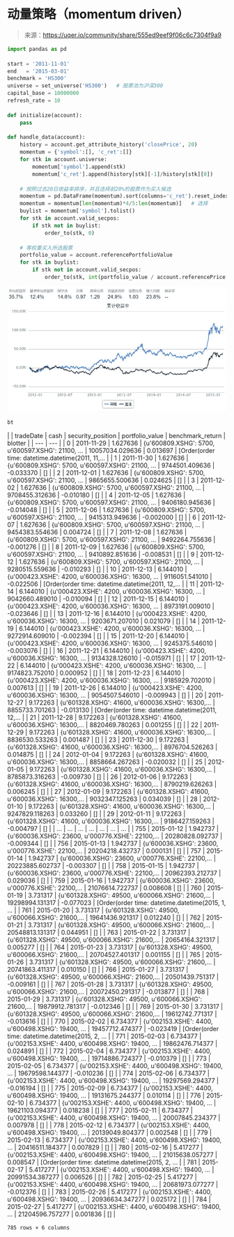 

# 动量策略（momentum driven）

> 来源：https://uqer.io/community/share/555ed9eef9f06c6c7304f9a9

```py
import pandas as pd

start = '2011-11-01'
end   = '2015-03-01'
benchmark = 'HS300'
universe = set_universe('HS300')   # 股票池为沪深300
capital_base = 10000000
refresh_rate = 10

def initialize(account):
    pass

def handle_data(account):
    history = account.get_attribute_history('closePrice', 20)
    momentum = {'symbol':[], 'c_ret':[]}
    for stk in account.universe:
        momentum['symbol'].append(stk)
        momentum['c_ret'].append(history[stk][-1]/history[stk][0])
        
    # 按照过去20日收益率排序，并且选择前20%的股票作为买入候选
    momentum = pd.DataFrame(momentum).sort(columns='c_ret').reset_index()
    momentum = momentum[len(momentum)*4/5:len(momentum)]   # 选择
    buylist = momentum['symbol'].tolist()
    for stk in account.valid_secpos:
        if stk not in buylist:
            order_to(stk, 0)
   
    # 等权重买入所选股票
    portfolio_value = account.referencePortfolioValue
    for stk in buylist:
        if stk not in account.valid_secpos:
            order_to(stk, int(portfolio_value / account.referencePrice[stk] / 100.0 / len(buylist))*100)
```

![](img/20160730145913.jpg)

```py
bt
```


| | tradeDate | cash | security_position | portfolio_value | benchmark_return | blotter |
| --- | --- |
| 0   | 2011-11-29 |  1.627636 |  {u'600809.XSHG': 5700, u'600597.XSHG': 21100, ... |  10057034.029636 |  0.013697 |  [Order(order time: datetime.datetime(2011, 11,... |
| 1   | 2011-11-30 |  1.627636 |  {u'600809.XSHG': 5700, u'600597.XSHG': 21100, ... |   9744501.409636 | -0.033370 |                                                 [] |
| 2   | 2011-12-01 |  1.627636 |  {u'600809.XSHG': 5700, u'600597.XSHG': 21100, ... |   9865655.500636 |  0.024625 |                                                 [] |
| 3   | 2011-12-02 |  1.627636 |  {u'600809.XSHG': 5700, u'600597.XSHG': 21100, ... |   9708455.312636 | -0.010180 |                                                 [] |
| 4   | 2011-12-05 |  1.627636 |  {u'600809.XSHG': 5700, u'600597.XSHG': 21100, ... |   9406180.945636 | -0.014048 |                                                 [] |
| 5   | 2011-12-06 |  1.627636 |  {u'600809.XSHG': 5700, u'600597.XSHG': 21100, ... |   9415313.949636 | -0.002000 |                                                 [] |
| 6   | 2011-12-07 |  1.627636 |  {u'600809.XSHG': 5700, u'600597.XSHG': 21100, ... |   9454383.554636 |  0.004724 |                                                 [] |
| 7   | 2011-12-08 |  1.627636 |  {u'600809.XSHG': 5700, u'600597.XSHG': 21100, ... |   9492264.755636 | -0.001276 |                                                 [] |
| 8   | 2011-12-09 |  1.627636 |  {u'600809.XSHG': 5700, u'600597.XSHG': 21100, ... |   9410892.851636 | -0.008531 |                                                 [] |
| 9   | 2011-12-12 |  1.627636 |  {u'600809.XSHG': 5700, u'600597.XSHG': 21100, ... |   9280515.559636 | -0.010293 |                                                 [] |
| 10  | 2011-12-13 |  6.144010 |  {u'000423.XSHE': 4200, u'600036.XSHG': 16300, ... |   9116051.541010 | -0.022506 |  [Order(order time: datetime.datetime(2011, 12,... |
| 11  | 2011-12-14 |  6.144010 |  {u'000423.XSHE': 4200, u'600036.XSHG': 16300, ... |   9042660.489010 | -0.010094 |                                                 [] |
| 12  | 2011-12-15 |  6.144010 |  {u'000423.XSHE': 4200, u'600036.XSHG': 16300, ... |   8973191.009010 | -0.023646 |                                                 [] |
| 13  | 2011-12-16 |  6.144010 |  {u'000423.XSHE': 4200, u'600036.XSHG': 16300, ... |   9203671.207010 |  0.021079 |                                                 [] |
| 14  | 2011-12-19 |  6.144010 |  {u'000423.XSHE': 4200, u'600036.XSHG': 16300, ... |   9272914.609010 | -0.002394 |                                                 [] |
| 15  | 2011-12-20 |  6.144010 |  {u'000423.XSHE': 4200, u'600036.XSHG': 16300, ... |   9245375.546010 | -0.003076 |                                                 [] |
| 16  | 2011-12-21 |  6.144010 |  {u'000423.XSHE': 4200, u'600036.XSHG': 16300, ... |   9134328.126010 | -0.015971 |                                                 [] |
| 17  | 2011-12-22 |  6.144010 |  {u'000423.XSHE': 4200, u'600036.XSHG': 16300, ... |   9174823.752010 |  0.000952 |                                                 [] |
| 18  | 2011-12-23 |  6.144010 |  {u'000423.XSHE': 4200, u'600036.XSHG': 16300, ... |   9185929.702010 |  0.007613 |                                                 [] |
| 19  | 2011-12-26 |  6.144010 |  {u'000423.XSHE': 4200, u'600036.XSHG': 16300, ... |   9054507.546010 | -0.009943 |                                                 [] |
| 20  | 2011-12-27 |  9.172263 |  {u'601328.XSHG': 41600, u'600036.XSHG': 16300,... |   8855733.701263 | -0.013130 |  [Order(order time: datetime.datetime(2011, 12,... |
| 21  | 2011-12-28 |  9.172263 |  {u'601328.XSHG': 41600, u'600036.XSHG': 16300,... |   8820469.780263 |  0.001255 |                                                 [] |
| 22  | 2011-12-29 |  9.172263 |  {u'601328.XSHG': 41600, u'600036.XSHG': 16300,... |   8836530.533263 |  0.001487 |                                                 [] |
| 23  | 2011-12-30 |  9.172263 |  {u'601328.XSHG': 41600, u'600036.XSHG': 16300,... |   8976704.526263 |  0.014875 |                                                 [] |
| 24  | 2012-01-04 |  9.172263 |  {u'601328.XSHG': 41600, u'600036.XSHG': 16300,... |   8858664.267263 | -0.020032 |                                                 [] |
| 25  | 2012-01-05 |  9.172263 |  {u'601328.XSHG': 41600, u'600036.XSHG': 16300,... |   8785873.316263 | -0.009730 |                                                 [] |
| 26  | 2012-01-06 |  9.172263 |  {u'601328.XSHG': 41600, u'600036.XSHG': 16300,... |   8790219.626263 |  0.006245 |                                                 [] |
| 27  | 2012-01-09 |  9.172263 |  {u'601328.XSHG': 41600, u'600036.XSHG': 16300,... |   9032347.125263 |  0.034039 |                                                 [] |
| 28  | 2012-01-10 |  9.172263 |  {u'601328.XSHG': 41600, u'600036.XSHG': 16300,... |   9247829.118263 |  0.033260 |                                                 [] |
| 29  | 2012-01-11 |  9.172263 |  {u'601328.XSHG': 41600, u'600036.XSHG': 16300,... |   9186427.159263 | -0.004797 |                                                 [] |
| ... | ... | ... | ... | ... | ... | ... |
| 755 | 2015-01-12 |  1.942737 |  {u'600036.XSHG': 23600, u'000776.XSHE': 22100,... |  20280828.092737 | -0.009344 |                                                 [] |
| 756 | 2015-01-13 |  1.942737 |  {u'600036.XSHG': 23600, u'000776.XSHE': 22100,... |  20204218.432737 |  0.000131 |                                                 [] |
| 757 | 2015-01-14 |  1.942737 |  {u'600036.XSHG': 23600, u'000776.XSHE': 22100,... |  20223885.602737 | -0.003307 |                                                 [] |
| 758 | 2015-01-15 |  1.942737 |  {u'600036.XSHG': 23600, u'000776.XSHE': 22100,... |  20962393.212737 |  0.029036 |                                                 [] |
| 759 | 2015-01-16 |  1.942737 |  {u'600036.XSHG': 23600, u'000776.XSHE': 22100,... |  21076614.722737 |  0.008608 |                                                 [] |
| 760 | 2015-01-19 |  3.731317 |  {u'601328.XSHG': 49500, u'600066.XSHG': 21600,... |  19298994.131317 | -0.077023 |  [Order(order time: datetime.datetime(2015, 1, ... |
| 761 | 2015-01-20 |  3.731317 |  {u'601328.XSHG': 49500, u'600066.XSHG': 21600,... |  19641436.921317 |  0.012240 |                                                 [] |
| 762 | 2015-01-21 |  3.731317 |  {u'601328.XSHG': 49500, u'600066.XSHG': 21600,... |  20548813.131317 |  0.044951 |                                                 [] |
| 763 | 2015-01-22 |  3.731317 |  {u'601328.XSHG': 49500, u'600066.XSHG': 21600,... |  20654164.321317 |  0.005277 |                                                 [] |
| 764 | 2015-01-23 |  3.731317 |  {u'601328.XSHG': 49500, u'600066.XSHG': 21600,... |  20704527.401317 |  0.001155 |                                                 [] |
| 765 | 2015-01-26 |  3.731317 |  {u'601328.XSHG': 49500, u'600066.XSHG': 21600,... |  20741863.411317 |  0.010150 |                                                 [] |
| 766 | 2015-01-27 |  3.731317 |  {u'601328.XSHG': 49500, u'600066.XSHG': 21600,... |  20501439.751317 | -0.009161 |                                                 [] |
| 767 | 2015-01-28 |  3.731317 |  {u'601328.XSHG': 49500, u'600066.XSHG': 21600,... |  20072450.291317 | -0.013877 |                                                 [] |
| 768 | 2015-01-29 |  3.731317 |  {u'601328.XSHG': 49500, u'600066.XSHG': 21600,... |  19879912.781317 | -0.012346 |                                                 [] |
| 769 | 2015-01-30 |  3.731317 |  {u'601328.XSHG': 49500, u'600066.XSHG': 21600,... |  19612742.771317 | -0.013616 |                                                 [] |
| 770 | 2015-02-02 |  6.734377 |  {u'002153.XSHE': 4400, u'600498.XSHG': 19400, ... |  19457712.474377 | -0.023419 |  [Order(order time: datetime.datetime(2015, 2, ... |
| 771 | 2015-02-03 |  6.734377 |  {u'002153.XSHE': 4400, u'600498.XSHG': 19400, ... |  19862476.714377 |  0.024891 |                                                 [] |
| 772 | 2015-02-04 |  6.734377 |  {u'002153.XSHE': 4400, u'600498.XSHG': 19400, ... |  19714886.724377 | -0.010379 |                                                 [] |
| 773 | 2015-02-05 |  6.734377 |  {u'002153.XSHE': 4400, u'600498.XSHG': 19400, ... |  19679598.144377 | -0.010236 |                                                 [] |
| 774 | 2015-02-06 |  6.734377 |  {u'002153.XSHE': 4400, u'600498.XSHG': 19400, ... |  19297569.294377 | -0.016194 |                                                 [] |
| 775 | 2015-02-09 |  6.734377 |  {u'002153.XSHE': 4400, u'600498.XSHG': 19400, ... |  19131675.244377 |  0.010114 |                                                 [] |
| 776 | 2015-02-10 |  6.734377 |  {u'002153.XSHE': 4400, u'600498.XSHG': 19400, ... |  19621103.094377 |  0.018238 |                                                 [] |
| 777 | 2015-02-11 |  6.734377 |  {u'002153.XSHE': 4400, u'600498.XSHG': 19400, ... |  20007845.234377 |  0.007978 |                                                 [] |
| 778 | 2015-02-12 |  6.734377 |  {u'002153.XSHE': 4400, u'600498.XSHG': 19400, ... |  20139049.804377 |  0.002548 |                                                 [] |
| 779 | 2015-02-13 |  6.734377 |  {u'002153.XSHE': 4400, u'600498.XSHG': 19400, ... |  20416511.184377 |  0.007829 |                                                 [] |
| 780 | 2015-02-16 |  5.417277 |  {u'002153.XSHE': 4400, u'600498.XSHG': 19400, ... |  21015638.057277 |  0.008547 |  [Order(order time: datetime.datetime(2015, 2, ... |
| 781 | 2015-02-17 |  5.417277 |  {u'002153.XSHE': 4400, u'600498.XSHG': 19400, ... |  20991534.387277 |  0.006526 |                                                 [] |
| 782 | 2015-02-25 |  5.417277 |  {u'002153.XSHE': 4400, u'600498.XSHG': 19400, ... |  20681973.077277 | -0.012376 |                                                 [] |
| 783 | 2015-02-26 |  5.417277 |  {u'002153.XSHE': 4400, u'600498.XSHG': 19400, ... |  20936634.347277 |  0.025172 |                                                 [] |
| 784 | 2015-02-27 |  5.417277 |  {u'002153.XSHE': 4400, u'600498.XSHG': 19400, ... |  21204596.757277 |  0.001836 |                                                 [] |

```
785 rows × 6 columns
```

